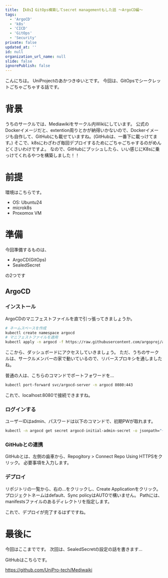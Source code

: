 ```yaml
---
title: 【k8s】GitOps構築してsecret managementもした話 〜ArgoCD編〜
tags:
  - 'ArgoCD'
  - 'k8s'
  - 'CICD'
  - 'GitOps'
  - 'Security'
private: false
updated_at: ''
id: null
organization_url_name: null
slide: false
ignorePublish: false
---
```


こんにちは。
UniProjectのあかつきゆいとです。
今回は、GitOpsでシークレットごちゃごちゃする話です。

# 背景

うちのサークルでは、Mediawikiをサークル内Wikiにしています。
公式のDockerイメージだと、extention周りとかが納得いかないので、Dockerイメージも自作して、GitHubにも載せていますね。(GitHubは、一番下に載っけてます。)
そこで、k8sにわざわざ毎回デプロイするためにごちゃごちゃするのがめんどくさいわけですよ。
なので、GitHubにプッシュしたら、いい感じにK8sに乗っけてくれるやつを構築しました！！

# 前提

環境はこちらです。

- OS: Ubuntu24
- microk8s
- Proxomox VM

# 準備

今回準備するものは、

- ArgoCD(GitOps)
- SealedSecret

の2つです

## ArgoCD

### インストール

ArgoCDのマニフェストファイルを直で引っ張ってきましょうか。

```sh
# ネームスペースを作成
kubectl create namespace argocd
# マニフェストファイルを適用
kubectl apply -n argocd -f https://raw.githubusercontent.com/argoproj/argo-cd/stable/manifests/install.yaml
```

ここから、ダッシュボードにアクセスしていきましょう。
ただ、うちのサークルは、サークルメンバーの家で動いているので、リバースプロキシを通しましたね。

普通の人は、こちらのコマンドでポートフォワードを...

```sh
kubectl port-forward svc/argocd-server -n argocd 8080:443
```

これで、localhost:8080で接続できますね。

### ログインする

ユーザーIDはadmin、パスワードは以下のコマンドで、初期PWが取れます。

```sh
kubectl -n argocd get secret argocd-initial-admin-secret -o jsonpath="{.data.password}" | base64 -d
```

### GitHubとの連携

GitHubとは、左側の歯車から、Repogitory > Connect Repo Using HTTPSをクリック。
必要事項を入力します。

### デプロイ

リポジトリの一覧から、右の...をクリックし、Create Applicationをクリック。
プロジェクトネームはdefault、Sync policyはAUTOで構いません。
Pathには、manifestsファイルのあるディレクトリを指定します。

これで、デプロイが完了するはずですね。

# 最後に

今回はここまでです。
次回は、SealedSecretの設定の話を書きます...

GitHubはこちらです。

https://github.com/UniPro-tech/Mediwaiki
